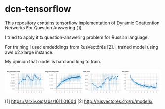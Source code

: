 # dcn-tensorflow

This repository contains tensorflow implementation of Dynamic Coattention Networks For Question Answering [1].

I tried to apply it to question-answering problem for Russian language. 

For training i used emdeddings from RusVectōrēs [2]. I trained model using aws p2.xlarge instance.

My opinion that model is hard and long to train.


![Train and Test loss and accuracy for train dataset length of 20K ](loss_accuracy.png)


[1] https://arxiv.org/abs/1611.01604
[2] http://rusvectores.org/ru/models/
